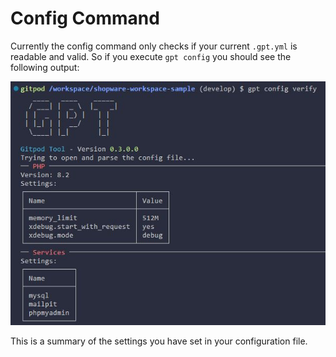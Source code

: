 # Config Command

Currently the config command only checks if your current `.gpt.yml` is readable and valid. So if you execute `gpt config` you should see the following output:

![GPT Config](./../../../assets/images/gpt_config.jpg)

This is a summary of the settings you have set in your configuration file.